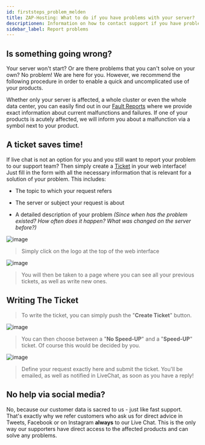 ```yaml
---
id: firststeps_problem_melden
title: ZAP-Hosting: What to do if you have problems with your server?
descriptionen: Information on how to contact support if you have problems with your ZAP-Hosting server - ZAP-Hosting.com documentation
sidebar_label: Report problems
---
```


## Is something going wrong?

Your server won't start? Or are there problems that you can't solve on your own? No problem! We are here for you. However, we recommend the following procedure in order to enable a quick and uncomplicated use of your products.


Whether only your server is affected, a whole cluster or even the whole data center, you can easily find out in our [Fault Reports](https://zap-hosting.com/en/interruption/) where we provide exact information about current malfunctions and failures. If one of your products is acutely affected, we will inform you about a malfunction via a symbol next to your product.


## A ticket saves time!

If live chat is not an option for you and you still want to report your problem to our support team? Then simply create a [Ticket](https://zap-hosting.com/en/customer/support/) in your web interface! Just fill in the form with all the necessary information that is relevant for a solution of your problem. This includes:

* The topic to which your request refers

* The server or subject your request is about

* A detailed description of your problem *(Since when has the problem existed? How often does it happen? What was changed on the server before?)* 


![image](https://user-images.githubusercontent.com/61953937/159140596-31d99169-0520-47b9-bebc-4181a03331d1.png)

> Simply click on the logo at the top of the web interface

![image](https://user-images.githubusercontent.com/61953937/159140614-a497024c-b6d1-46cd-8aa5-0f3a0a35536f.png)

> You will then be taken to a page where you can see all your previous tickets, as well as write new ones. 

## Writing The Ticket 

> To write the ticket, you can simply push the "**Create Ticket**" button. 

![image](https://user-images.githubusercontent.com/61953937/159140649-80cffed5-757e-43f9-a0e2-588a7846e82c.png)

> You can then choose between a "**No Speed-UP**" and a "**Speed-UP**" ticket. Of course this would be decided by you. 

![image](https://user-images.githubusercontent.com/61953937/159140646-2389853a-22f1-4fcb-9882-aa5e37dececf.png)

> Define your request exactly here and submit the ticket. You'll be emailed, as well as notified in LiveChat, as soon as you have a reply!

## No help via social media?

No, because our customer data is sacred to us - just like fast support. That's exactly why we refer customers who ask us for direct advice in Tweets, Facebook or on Instagram **always** to our Live Chat. This is the only way our supporters have direct access to the affected products and can solve any problems. 
